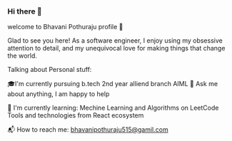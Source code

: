 ### Hi there 👋
welcome to Bhavani Pothuraju profile 👋

Glad to see you here!
As a software engineer, I enjoy using my obsessive attention to detail, and my unequivocal love for making things that change the world.

Talking about Personal stuff:

🎓I'm currently pursuing b.tech 2nd year alliend branch AIML
💬 Ask me about anything, I am happy to help

🌱 I'm currently learning:
Mechine Learning and Algorithms on LeetCode
Tools and technologies from React ecosystem

📬 How to reach me:
bhavanipothuraju515@gamil.com



